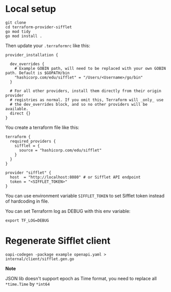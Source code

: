 # Local setup

```
git clone
cd terraform-provider-sifflet
go mod tidy
go mod install .
```

Then update your `.terraformrc` like this:

```
provider_installation {

  dev_overrides {
    # Example GOBIN path, will need to be replaced with your own GOBIN path. Default is $GOPATH/bin
    "hashicorp.com/edu/sifflet" = "/Users/<Username>/go/bin"
  }

  # For all other providers, install them directly from their origin provider
  # registries as normal. If you omit this, Terraform will _only_ use
  # the dev_overrides block, and so no other providers will be available.
  direct {}
}
```

You create a terraform file like this:

```
terraform {
  required_providers {
    sifflet = {
      source = "hashicorp.com/edu/sifflet"
    }
  }
}

provider "sifflet" {
  host  = "http://localhost:8080" # or Sifflet API endpoint
  token = "<SIFFLET_TOKEN>"
}
```

You can use environment variable `SIFFLET_TOKEN` to set Sifflet token instead of hardcoding in file.

You can set Terraform log as DEBUG with this env variable:
```
export TF_LOG=DEBUG
```


# Regenerate Sifflet client

```
oapi-codegen -package example openapi.yaml > internal/client/sifflet.gen.go
```

**Note**

JSON lib doesn't support epoch as Time format, you need to replace all `*time.Time` by `*int64`